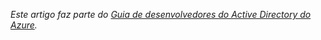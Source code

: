 *Este artigo faz parte do [Guia de desenvolvedores do Active Directory do Azure](../articles/active-directory/active-directory-developers-guide.md).*

<!---HONumber=July15_HO3-->